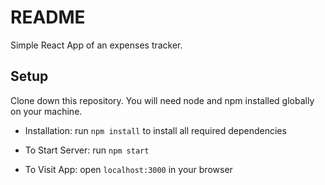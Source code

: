 # README

Simple React App of an expenses tracker.

## Setup

Clone down this repository. You will need node and npm installed globally on your machine.

* Installation: run `npm install` to install all required dependencies 

* To Start Server: run `npm start`

* To Visit App: open `localhost:3000` in your browser
